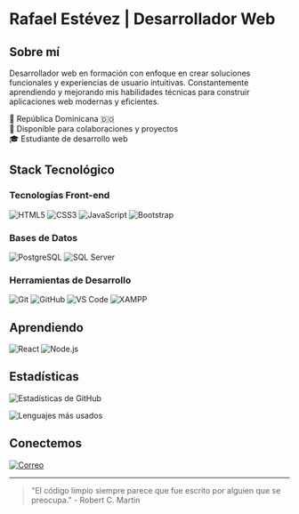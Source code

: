 # Rafael Estévez | Desarrollador Web

## Sobre mí
Desarrollador web en formación con enfoque en crear soluciones funcionales y experiencias de usuario intuitivas. Constantemente aprendiendo y mejorando mis habilidades técnicas para construir aplicaciones web modernas y eficientes.

📍 República Dominicana 🇩🇴  
💼 Disponible para colaboraciones y proyectos  
🎓 Estudiante de desarrollo web

## Stack Tecnológico

### Tecnologías Front-end
![HTML5](https://img.shields.io/badge/-HTML5-E34F26?style=flat-square&logo=html5&logoColor=white)
![CSS3](https://img.shields.io/badge/-CSS3-1572B6?style=flat-square&logo=css3&logoColor=white)
![JavaScript](https://img.shields.io/badge/-JavaScript-F7DF1E?style=flat-square&logo=javascript&logoColor=black)
![Bootstrap](https://img.shields.io/badge/-Bootstrap-7952B3?style=flat-square&logo=bootstrap&logoColor=white)

### Bases de Datos
![PostgreSQL](https://img.shields.io/badge/-PostgreSQL-336791?style=flat-square&logo=postgresql&logoColor=white)
![SQL Server](https://img.shields.io/badge/-SQL_Server-CC2927?style=flat-square&logo=microsoft-sql-server&logoColor=white)

### Herramientas de Desarrollo
![Git](https://img.shields.io/badge/-Git-F05032?style=flat-square&logo=git&logoColor=white)
![GitHub](https://img.shields.io/badge/-GitHub-181717?style=flat-square&logo=github&logoColor=white)
![VS Code](https://img.shields.io/badge/-VS_Code-007ACC?style=flat-square&logo=visual-studio-code&logoColor=white)
![XAMPP](https://img.shields.io/badge/-XAMPP-FB7A24?style=flat-square&logo=xampp&logoColor=white)


## Aprendiendo
![React](https://img.shields.io/badge/-React-61DAFB?style=flat-square&logo=react&logoColor=black)
![Node.js](https://img.shields.io/badge/-Node.js-339933?style=flat-square&logo=node.js&logoColor=white)

## Estadísticas

![Estadísticas de GitHub](https://github-readme-stats.vercel.app/api?username=rafaelestevezdev&show_icons=true&theme=tokyonight&hide_border=true&count_private=true)

![Lenguajes más usados](https://github-readme-stats.vercel.app/api/top-langs/?username=rafaelestevezdev&layout=compact&theme=tokyonight&hide_border=true)

## Conectemos

[![Correo](https://img.shields.io/badge/-Correo-D14836?style=flat-square&logo=gmail&logoColor=white)](mailto:rafaelestevezd@gmail.com)

---

> "El código limpio siempre parece que fue escrito por alguien que se preocupa." - Robert C. Martin
